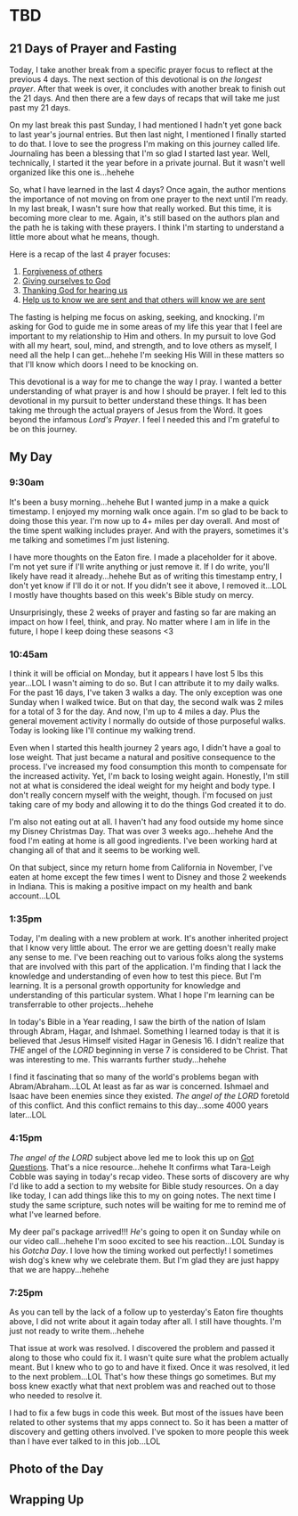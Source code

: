 # TBD

## 21 Days of Prayer and Fasting

Today, I take another break from a specific prayer focus to reflect at the previous 4 days. The next section of this devotional is on *the longest prayer*. After that week is over, it concludes with another break to finish out the 21 days. And then there are a few days of recaps that will take me just past my 21 days.

On my last break this past Sunday, I had mentioned I hadn't yet gone back to last year's journal entries. But then last night, I mentioned I finally started to do that. I love to see the progress I'm making on this journey called life. Journaling has been a blessing that I'm so glad I started last year. Well, technically, I started it the year before in a private journal. But it wasn't well organized like this one is...hehehe

So, what I have learned in the last 4 days? Once again, the author mentions the importance of not moving on from one prayer to the next until I'm ready. In my last break, I wasn't sure how that really worked. But this time, it is becoming more clear to me. Again, it's still based on the authors plan and the path he is taking with these prayers. I think I'm starting to understand a little more about what he means, though.

Here is a recap of the last 4 prayer focuses:

1. [Forgiveness of others](./13_please-forgive-me#_21-days-of-prayer-and-fasting)
2. [Giving ourselves to God](./14_gregilocks-and-the-3-in-1#_21-days-of-prayer-and-fasting)
3. [Thanking God for hearing us](./15_half-way-there#_21-days-of-prayer-and-fasting)
4. [Help us to know we are sent and that others will know we are sent](./16_sent#_21-days-of-prayer-and-fasting)

The fasting is helping me focus on asking, seeking, and knocking. I'm asking for God to guide me in some areas of my life this year that I feel are important to my relationship to Him and others. In my pursuit to love God with all my heart, soul, mind, and strength, and to love others as myself, I need all the help I can get...hehehe I'm seeking His Will in these matters so that I'll know which doors I need to be knocking on.

This devotional is a way for me to change the way I pray. I wanted a better understanding of what prayer is and how I should be prayer. I felt led to this devotional in my pursuit to better understand these things. It has been taking me through the actual prayers of Jesus from the Word. It goes beyond the infamous *Lord's Prayer*. I feel I needed this and I'm grateful to be on this journey.

## My Day

### 9:30am

It's been a busy morning...hehehe But I wanted jump in a make a quick timestamp. I enjoyed my morning walk once again. I'm so glad to be back to doing those this year. I'm now up to 4+ miles per day overall. And most of the time spent walking includes prayer. And with the prayers, sometimes it's me talking and sometimes I'm just listening.

I have more thoughts on the Eaton fire. I made a placeholder for it above. I'm not yet sure if I'll write anything or just remove it. If I do write, you'll likely have read it already...hehehe But as of writing this timestamp entry, I don't yet know if I'll do it or not. If you didn't see it above, I removed it...LOL I mostly have thoughts based on this week's Bible study on mercy.

Unsurprisingly, these 2 weeks of prayer and fasting so far are making an impact on how I feel, think, and pray. No matter where I am in life in the future, I hope I keep doing these seasons <3

### 10:45am

I think it will be official on Monday, but it appears I have lost 5 lbs this year...LOL I wasn't aiming to do so. But I can attribute it to my daily walks. For the past 16 days, I've taken 3 walks a day. The only exception was one Sunday when I walked twice. But on that day, the second walk was 2 miles for a total of 3 for the day. And now, I'm up to 4 miles a day. Plus the general movement activity I normally do outside of those purposeful walks. Today is looking like I'll continue my walking trend.

Even when I started this health journey 2 years ago, I didn't have a goal to lose weight. That just became a natural and positive consequence to the process. I've increased my food consumption this month to compensate for the increased activity. Yet, I'm back to losing weight again. Honestly, I'm still not at what is considered the ideal weight for my height and body type. I don't really concern myself with the weight, though. I'm focused on just taking care of my body and allowing it to do the things God created it to do.

I'm also not eating out at all. I haven't had any food outside my home since my Disney Christmas Day. That was over 3 weeks ago...hehehe And the food I'm eating at home is all good ingredients. I've been working hard at changing all of that and it seems to be working well.

On that subject, since my return home from California in November, I've eaten at home except the few times I went to Disney and those 2 weekends in Indiana. This is making a positive impact on my health and bank account...LOL

### 1:35pm

Today, I'm dealing with a new problem at work. It's another inherited project that I know very little about. The error we are getting doesn't really make any sense to me. I've been reaching out to various folks along the systems that are involved with this part of the application. I'm finding that I lack the knowledge and understanding of even how to test this piece. But I'm learning. It is a personal growth opportunity for knowledge and understanding of this particular system. What I hope I'm learning can be transferrable to other projects...hehehe

In today's Bible in a Year reading, I saw the birth of the nation of Islam through Abram, Hagar, and Ishmael. Something I learned today is that it is believed that Jesus Himself visited Hagar in Genesis 16. I didn't realize that *THE* angel of the *LORD* beginning in verse 7 is considered to be Christ. That was interesting to me. This warrants further study...hehehe

I find it fascinating that so many of the world's problems began with Abram/Abraham...LOL At least as far as war is concerned. Ishmael and Isaac have been enemies since they existed. *The angel of the LORD* foretold of this conflict. And this conflict remains to this day...some 4000 years later...LOL

### 4:15pm

*The angel of the LORD* subject above led me to look this up on [Got Questions](https://www.gotquestions.org/angel-of-the-Lord.html). That's a nice resource...hehehe It confirms what Tara-Leigh Cobble was saying in today's recap video. These sorts of discovery are why I'd like to add a section to my website for Bible study resources. On a day like today, I can add things like this to my on going notes. The next time I study the same scripture, such notes will be waiting for me to remind me of what I've learned before.

My deer pal's package arrived!!! *He*'s going to open it on Sunday while on our video call...hehehe I'm sooo excited to see his reaction...LOL Sunday is his *Gotcha Day*. I love how the timing worked out perfectly! I sometimes wish dog's knew why we celebrate them. But I'm glad they are just happy that we are happy...hehehe

### 7:25pm

As you can tell by the lack of a follow up to yesterday's Eaton fire thoughts above, I did not write about it again today after all. I still have thoughts. I'm just not ready to write them...hehehe

That issue at work was resolved. I discovered the problem and passed it along to those who could fix it. I wasn't quite sure what the problem actually meant. But I knew who to go to and have it fixed. Once it was resolved, it led to the next problem...LOL That's how these things go sometimes. But my boss knew exactly what that next problem was and reached out to those who needed to resolve it.

I had to fix a few bugs in code this week. But most of the issues have been related to other systems that my apps connect to. So it has been a matter of discovery and getting others involved. I've spoken to more people this week than I have ever talked to in this job...LOL



## Photo of the Day



## Wrapping Up

